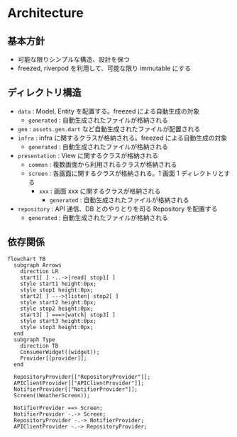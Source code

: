# Architecture

## 基本方針
- 可能な限りシンプルな構造、設計を保つ
- freezed, riverpod を利用して、可能な限り immutable にする

## ディレクトリ構造

- `data` : Model, Entity を配置する。freezed による自動生成の対象
  - `generated` : 自動生成されたファイルが格納される
- `gen` : `assets.gen.dart` など自動生成されたファイルが配置される
- `infra` : infra に関するクラスが格納される。freezed による自動生成の対象
  - `generated` : 自動生成されたファイルが格納される
- `presentation` : View に関するクラスが格納される
    - `common` : 複数画面から利用されるクラスが格納される
    - `screen` : 各画面に関するクラスが格納される。1 画面 1 ディレクトリとする
      - `xxx` : 画面 xxx に関するクラスが格納される
        - `generated` : 自動生成されたファイルが格納される
- `repository` : API 通信、DB とのやりとりを司る Repository を配置する
  - `generated` : 自動生成されたファイルが格納される

## 依存関係

```mermaid
flowchart TB
  subgraph Arrows
    direction LR
    start1[ ] -..->|read| stop1[ ]
    style start1 height:0px;
    style stop1 height:0px;
    start2[ ] --->|listen| stop2[ ]
    style start2 height:0px;
    style stop2 height:0px;
    start3[ ] ===>|watch| stop3[ ]
    style start3 height:0px;
    style stop3 height:0px;
  end
  subgraph Type
    direction TB
    ConsumerWidget((widget));
    Provider[[provider]];
  end

  RepositoryProvider[["RepositoryProvider"]];
  APIClientProvider[["APIClientProvider"]];
  NotifierProvider[["NotifierProvider"]];
  Screen((WeatherScreen));

  NotifierProvider ==> Screen;
  NotifierProvider -.-> Screen;
  RepositoryProvider -.-> NotifierProvider;
  APIClientProvider -.-> RepositoryProvider;
```
